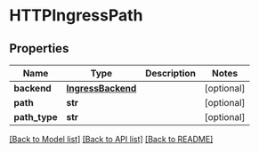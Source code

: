 # HTTPIngressPath

## Properties
Name | Type | Description | Notes
------------ | ------------- | ------------- | -------------
**backend** | [**IngressBackend**](IngressBackend.md) |  | [optional] 
**path** | **str** |  | [optional] 
**path_type** | **str** |  | [optional] 

[[Back to Model list]](../README.md#documentation-for-models) [[Back to API list]](../README.md#documentation-for-api-endpoints) [[Back to README]](../README.md)


